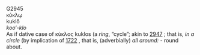 <body>
  <p>G2945<br>  κύκλῳ  <br> kuklō  <br><i>koo‘-klo </i><br>As if dative case of   κύκλος    kuklos   (a <i>ring</i>, “cycle”; akin to <a href="g2947.htm">2947</a> ; that is, <i>in</i> <i>a</i> <i>circle</i> (by implication of <a href="g1722.htm">1722</a> , that is, (adverbially) <i>all</i> <i>around:</i> - round about.<br></p>
 </body>